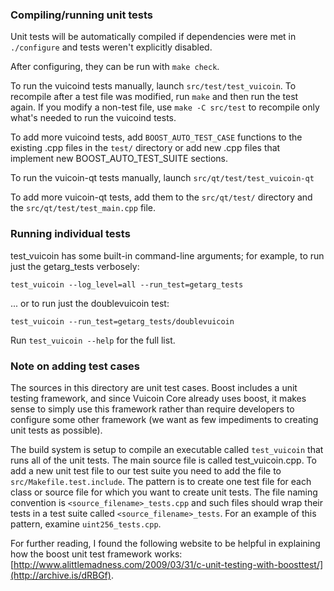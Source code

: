 ### Compiling/running unit tests

Unit tests will be automatically compiled if dependencies were met in `./configure`
and tests weren't explicitly disabled.

After configuring, they can be run with `make check`.

To run the vuicoind tests manually, launch `src/test/test_vuicoin`. To recompile
after a test file was modified, run `make` and then run the test again. If you
modify a non-test file, use `make -C src/test` to recompile only what's needed
to run the vuicoind tests.

To add more vuicoind tests, add `BOOST_AUTO_TEST_CASE` functions to the existing
.cpp files in the `test/` directory or add new .cpp files that
implement new BOOST_AUTO_TEST_SUITE sections.

To run the vuicoin-qt tests manually, launch `src/qt/test/test_vuicoin-qt`

To add more vuicoin-qt tests, add them to the `src/qt/test/` directory and
the `src/qt/test/test_main.cpp` file.

### Running individual tests

test_vuicoin has some built-in command-line arguments; for
example, to run just the getarg_tests verbosely:

    test_vuicoin --log_level=all --run_test=getarg_tests

... or to run just the doublevuicoin test:

    test_vuicoin --run_test=getarg_tests/doublevuicoin

Run `test_vuicoin --help` for the full list.

### Note on adding test cases

The sources in this directory are unit test cases.  Boost includes a
unit testing framework, and since Vuicoin Core already uses boost, it makes
sense to simply use this framework rather than require developers to
configure some other framework (we want as few impediments to creating
unit tests as possible).

The build system is setup to compile an executable called `test_vuicoin`
that runs all of the unit tests.  The main source file is called
test_vuicoin.cpp. To add a new unit test file to our test suite you need
to add the file to `src/Makefile.test.include`. The pattern is to create 
one test file for each class or source file for which you want to create 
unit tests.  The file naming convention is `<source_filename>_tests.cpp` 
and such files should wrap their tests in a test suite 
called `<source_filename>_tests`. For an example of this pattern, 
examine `uint256_tests.cpp`.

For further reading, I found the following website to be helpful in
explaining how the boost unit test framework works:
[http://www.alittlemadness.com/2009/03/31/c-unit-testing-with-boosttest/](http://archive.is/dRBGf).
